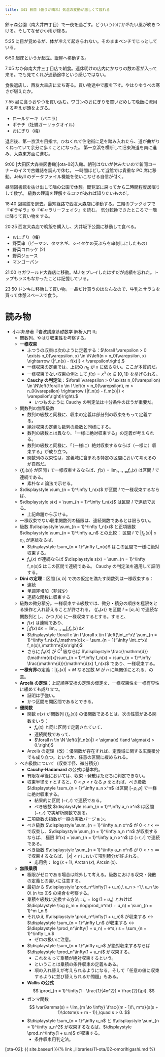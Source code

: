 ```yaml
---
title: 341 日目（曇りか晴れ）気温の変動が激しくて疲れる
---
```


鈴ヶ森公園（南大井四丁目）で一夜を過ごす。どういうわけか冷たい風が吹きつける。そしてなぜか小雨が降る。

5:25 に目が覚めるが、体が冷えて起きられない。そのままベンチでじっとしている。

6:50 起床というか起立。飯屋へ移動する。

7:05 なか卯南大井三丁目店で朝食。連休明けの店内にかなりの数の客が入って来る。でも見てくれが通勤途中という感じではない。

食後退店し、西友大森店に立ち寄る。買い物途中で腹を下す。やはりゆうべの寒さが堪えたか。

7:55 昼に食うおやつを買い込む。ワゴンのおにぎりを買いだめして晩飯に流用する考えが頭をよぎる。
* ロールケーキ（バニラ）
* ポテチ（牡蠣ガーリックオイル）
* おにぎり（梅）

退店後、第一京浜を目指す。ひねくれて住宅街に足を踏み入れたら、道が曲がりくねっていて余分に歩くことになった。
第一京浜を横断して旧東海道を南に進み、大森東方面に進む。

9:00 [大田区大森東図書館][ota-02]入館。朝刊はないが休みたいので新聞コーナーのイスで古雑誌を読んで休む。
一時間ほどして当館では貴重な PC 席に移動。Jekyll のデータファイル機能を使いこなせる自信が付く。

昼間図書館を抜け出して隣の公園で休憩。閲覧室に戻ってから二時間程度居眠りして数学。
級数の理論を理解するコツがあれば知りたいものだ。

18:40 図書館を退去。最短経路で西友大森店に移動する。三階のブックオフで『ギラギラ』や『ギャラリーフェイク』を読む。
気分転換できたところで一階に降りて買い物をする。

20:25 西友大森店で晩飯を購入し、大井坂下公園に移動して食べる。
* おにぎり（梅）
* 野菜串（ピーマン、タマネギ、シイタケの天ぷらを串刺しにしたもの）
* 野菜コロッケ (2)
* 野菜ジュース
* マンゴーパン

21:00 セガワールド大森店に移動。MJ をプレイしたはずだが成績を忘れた。トップもラスもなかったことは記憶している。

23:50 ドンキに移動して買い物。一品だけ買うのはなんなので、牛乳とサラミを買って休憩スペースで食う。

# 読み物

* 小平邦彦著『岩波講座基礎数学 解析入門 II』
  * 関数列。やはり収束性を考察する。
  * **一様収束**
    * ふつうの収束は次のように定義する：$\forall \varepsilon > 0 \exists n_0(\varepsilon, x) \in \N\left(n > n_0(\varepsilon, x) \rightarrow {|f_n(x) - f(x)|} < \varepsilon\right).$
    * 一様収束の定義では、上記の $n_0$ が $x$ に依らない。ここが本質的だ。
    * 一様収束でない収束の例として $f(x) = x^n\ (x \in [0, 1])$ を挙げられる。
    * **Cauchy の判定法**：$\forall \varepsilon > 0 \exists n_0(\varepsilon) \in \N\left(\forall x \in I \left(n > n_0(\varepsilon), m > n_0(\varepsilon) \rightarrow {|f_n(x) - f_m(x)|} < \varepsilon\right)\right).$
      * いつものように Cauchy の判定法は十分条件のほうが重要だ。
  * 関数列の無限級数
    * 数列の級数と同様に、収束の定義は部分列の収束をもって定義する。
    * 絶対収束の定義も数列の級数と同様にする。
    * 数列の級数とは異なり、「一様に絶対収束する」の定義が考えられる。
    * 数列の級数と同様に、「（一様に）絶対収束するならば（一様に）収束する」が成り立つ。
    * 関数列の収束性は、定義域に含まれる特定の区間において考えるのが自然だ。
  * $\{f_n(x)\}$ が区間 $I$ で一様収束するならば、$f(x) = \displaystyle \lim_{n \to \infty} f_n(x)$ は区間 $I$ で連続である。
    * 素朴な $\varepsilon$ 論法で示せる。
  * $\displaystyle \sum_{n = 1}^\infty f_n(x)$ が区間 $I$ で一様収束するならば、
  * $\displaystyle s(x) = \sum_{n = 1}^\infty f_n(x)$ は区間 $I$ で連続である。
    * 上記命題から示せる。
  * 一様収束でない収束関数列の極限は、連続関数であるとは限らない。
  * 級数 $\displaystyle \sum_{n = 1}^\infty f_n(x)$ と正項級数 $\displaystyle \sum_{n = 1}^\infty a_n$ との比較：
    区間 $I$ で ${|f_n(x)|} \le a_n$ が連続ならば、
    * $\displaystyle \sum_{n = 1}^\infty f_n(x)$ はこの区間で一様に絶対収束する。
    * $f_n(x)$ が連続ならば $\displaystyle s(x) = \sum_{n = 1}^\infty f_n(x)$ はこの区間で連続である。
    Cauchy の判定法を適用して証明する。
  * **Dini の定理**：区間 $[a, b]$ で次の仮定を満たす関数列は一様収束する：
    * 連続
    * 単調非増加（非減少）
    * 連続な関数に収束する
  * 級数の微分積分。一様収束する級数では、微分・積分の順序を極限をとる操作と入れ替えることが許される。
    $\{f_n(x)\}$ を区間 $I = {[a, b]}$ で連続な関数列とし、かつ $f(x)$ に一様収束するとする。すると、
    * $f(x)$ は連続であり、
    * $\displaystyle \int_I\!f(x)\,\mathrm{d}x = \lim_{n \to \infty}\int_I\!f_n(x)\,\mathrm{d}x$
    * $\displaystyle \forall c \in I \forall x \in I \left(\int_c^x\! \sum_{n = 1}^\infty f_n(x)\,\mathrm{d}x = \sum_{n = 1}^\infty \int_c^x\! f_n(x)\,\mathrm{d}x\right)$
    * さらに $f_n(x)$ が $C^1$ 級ならば $\displaystyle \frac{\mathrm{d}}{\mathrm{d}x}\sum_{n = 1}^\infty f_n(x) = \sum_{n = 1}^\infty \frac{\mathrm{d}}{\mathrm{d}x} f_n(x)$ であり、一様収束する。
  * **一様有界**の定義：${|f_n(x)|} < M$ なる定数 $M$ が $n$ に無関係にとれる、の意。
  * **Arzelà の定理**：上記順序交換の定理の仮定を、一様収束性を一様有界性に緩めても成り立つ。
    * 証明は手強い。
    * かつ区間を開区間であるとできる。
  * **優関数**
    * 関数 $\sigma(x)$ が関数列 $\{f_n(x)\}$ の優関数であるとは、次の性質がある関数をいう：
      * $f_n(x)$ と同じ区間で定義されていて、
      * 連続関数であって、
      * $\forall n \in \N \left({|f_n(x)|} < \sigma(x) \land \sigma(x) > 0.\right)$
    * Arzelà の定理（改）：優関数が存在すれば、定義域に関する広義積分でも成り立つ。というか、任意の区間に緩められる。
  * べき級数について（収束半径、微分積分）
    * **Cauchy-Hadamard** の公式は基本的。
    * 有限な半径においては、収束・発散はただちに判定できない。
    * 収束半径を $r$ とすると、$0 < \rho < r$ なる $\rho$ をとれば、べき級数 $\displaystyle \sum_{n = 1}^\infty a_n x^n$ は区間 ${[-\rho, \rho]}$ で一様に絶対収束する。
      * 結果的に区間 $(-r, r)$ で連続である。
      * べき級数 $\displaystyle \sum_{n = 1}^\infty a_n x^n$ は区間 $(-r, r)$ で実解析関数である。
    * 二項級数の指数が一般の実数バージョン。
    * べき級数 $\displaystyle \sum_{n = 1}^\infty a_n x^n$ が $0 < r < \infty$ で収束し、$\displaystyle \sum_{n = 1}^\infty a_n r^n$ が収束するならば、
      極限 $f(x) = \sum_{n = 1}^\infty a_n x^n$ は $(-r, r]$ で連続である。
    * べき級数 $\displaystyle \sum_{n = 1}^\infty a_n x^n$ が $0 < r \le \infty$ で収束するならば、
      ${|x|} < r$ において項別積分が許される。
      * 応用例： $\log(x + 1)$, $\operatorname{Arctan}(x)$, $\operatorname{Arcsin}(x)$.
  * **無限乗積**
    * 極限がゼロである場合は除外して考える。級数における収束・発散の定義との違いに注意する。
    * 最初から $\displaystyle \prod_n^\infty(1 + u_n),\ u_n > -1,\ u_n \to 0\ (n \to 0)$ の場合を考察する。
    * 乗積を級数に変換する方法：$l_n = \log(1 + u_n)$ とおけば
      $\displaystyle \log p_m = \log\prod_n^m(1 + u_n) = \sum_{n = 1}^m l_n.$
    * それゆえ $\displaystyle \prod_n^\infty(1 + u_n)$ が収束する $\leftrightarrow$ $\displaystyle \sum_{n = 1}^\infty l_n$ が収束する $\leftrightarrow$ $\displaystyle \prod_n^\infty(1 + u_n) = e^s,\ s = \sum_{n = 1}^\infty l_n.$
      * ゼロの扱いに注意。
    * $\displaystyle \sum_{n = 1}^\infty u_n$ が絶対収束するならば $\displaystyle \prod_n^\infty(1 + u_n)$ が収束する。
      * これをもって乗積が絶対収束するという。
      * ということは乗積の条件収束の定義もある。
      * 項の入れ替えが考えられるようになる。そして「任意の値に収束するように並び替えられるか問題」もある。
    * **Wallis の公式**
      $$
      \prod_{n = 1}^\infty(1 - \frac{1}{4n^2}) = \frac{2}{\pi}.
      $$
    * ガンマ関数
      $$
      \varGamma(s) = \lim_{m \to \infty} \frac{(m - 1)!\, m^s}{s(s + 1)\dotsm(s + m - 1)},\quad s > 0.
      $$
    * $\displaystyle \sum_{n = 1}^\infty u_n$ と $\displaystyle \sum_{n = 1}^\infty u_n^2$ が収束するならば、$\displaystyle \prod_n^\infty(1 + u_n)$ が収束する。
      * 条件収束用判定法。

[ota-02]: {{ site.baseurl }}{% link _libraries/11-ota/02-omorihigashi.md %}
